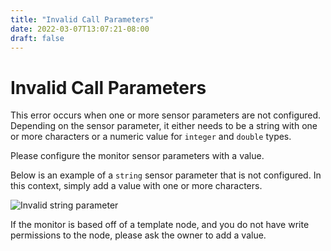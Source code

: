```yaml
---
title: "Invalid Call Parameters"
date: 2022-03-07T13:07:21-08:00
draft: false
---
```


# Invalid Call Parameters

This error occurs when one or more sensor parameters are not configured. Depending on the sensor parameter, it either needs to be a string with one or more characters or a numeric value for `integer` and `double` types.

Please configure the monitor sensor parameters with a value.

Below is an example of a `string` sensor parameter that is not configured. In this context, simply add a value with one or more characters.

![Invalid string parameter](/help/img/invalid-call-parameters.png)

If the monitor is based off of a template node, and you do not have write permissions to the node, please ask the owner to add a value.
